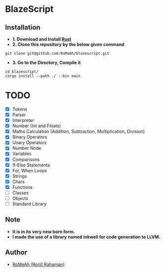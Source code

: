 # BlazeScript

## Installation

- **1. Download and Install [Rust](https://www.rust-lang.org/tools/install)**
- **2. Clone this repository by the below given command**

```console
git clone git@github.com:RoMeAh/blazescript.git
```

- **3. Go to the Directory, Compile it**

```console
cd blazescript/
cargo install --path ./ --bin main
```

# TODO

- [x] Tokens
- [x] Parser
- [x] Interpreter
- [x] Number (Int and Floats)
- [x] Maths Calculation (Addition, Subtraction, Multiplication, Division)
- [x] Binary Operators
- [x] Unary Operators
- [x] Number Node
- [x] Variables
- [x] Comparisons
- [x] If-Else Statements
- [x] For, When Loops
- [x] Strings
- [x] Chars
- [x] Functions
- [ ] Classes
- [ ] Objects
- [ ] Standard Library

## Note

- **It is in its very new born form.**
- **I made the use of a library named inkwell for code generation to LLVM.**

## Author

- [RoMeAh (Ronit Rahaman)](https://github.com/RoMeAh)
